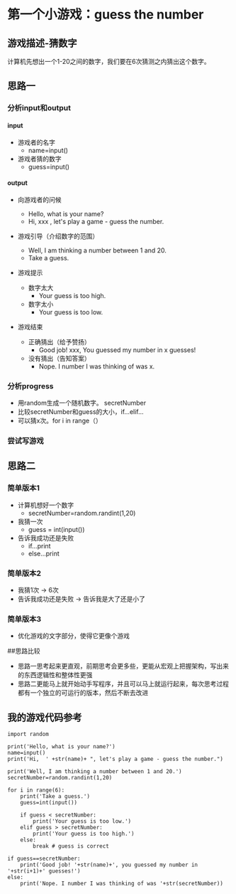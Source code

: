 # 第一个小游戏：guess the number
## 游戏描述-猜数字
计算机先想出一个1-20之间的数字，我们要在6次猜测之内猜出这个数字。


## 思路一
### 分析input和output
#### input
- 游戏者的名字
	- name=input()
- 游戏者猜的数字
	- guess=input()

#### output
- 向游戏者的问候
	- Hello, what is your name?
	- Hi, xxx , let's play a game - guess the number.
- 游戏引导（介绍数字的范围）
	- Well, I am thinking a number between 1 and 20.
	- Take a guess.

- 游戏提示
	- 	数字太大
		- Your guess is too high.
	-  	数字太小
		- Your guess is too low.
- 游戏结束
	- 正确猜出（给予赞扬）
		- Good job! xxx, You guessed my number in x guesses!
	- 没有猜出（告知答案）
		- Nope. I number I was thinking of was x.

### 分析progress
- 用random生成一个随机数字。 secretNumber
- 比较secretNumber和guess的大小，if...elif...
- 可以猜x次。for i in range（）

### 尝试写游戏

## 思路二
### 简单版本1
- 计算机想好一个数字 
	- secretNumber=random.randint(1,20)
- 我猜一次 
	- guess = int(input())
- 告诉我成功还是失败
	- if...print
	- else...print

### 简单版本2
- 我猜1次 -> 6次
- 告诉我成功还是失败 -> 告诉我是大了还是小了

### 简单版本3
- 优化游戏的文字部分，使得它更像个游戏

##思路比较
- 思路一思考起来更直观，前期思考会更多些，更能从宏观上把握架构，写出来的东西逻辑性和整体性更强
- 思路二更能马上就开始动手写程序，并且可以马上就运行起来，每次思考过程都有一个独立的可运行的版本，然后不断去改进

## 我的游戏代码参考
```
import random

print('Hello, what is your name?')
name=input()
print('Hi,  ' +str(name)+ ", let's play a game - guess the number.")

print('Well, I am thinking a number between 1 and 20.')
secretNumber=random.randint(1,20)

for i in range(6):
    print('Take a guess.')
    guess=int(input())

    if guess < secretNumber:
        print('Your guess is too low.')
    elif guess > secretNumber:
        print('Your guess is too high.')
    else:
        break # guess is correct

if guess==secretNumber:
    print('Good job! '+str(name)+', you guessed my number in '+str(i+1)+' guesses!')
else:
    print('Nope. I number I was thinking of was '+str(secretNumber))

```